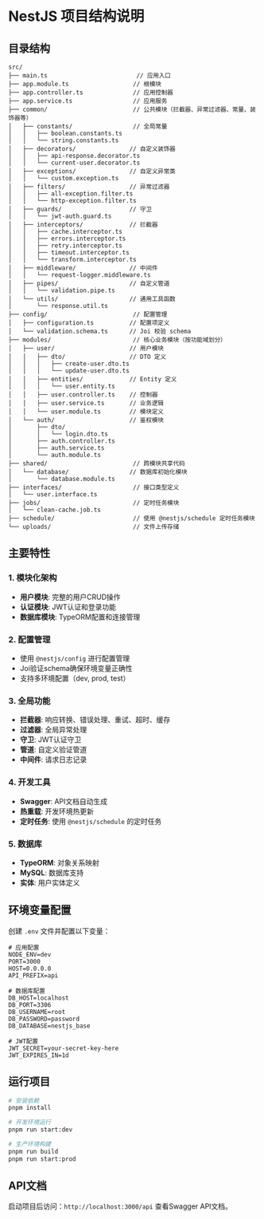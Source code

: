 # NestJS 项目结构说明

## 目录结构

```
src/
├── main.ts                         // 应用入口
├── app.module.ts                  // 根模块
├── app.controller.ts              // 应用控制器
├── app.service.ts                 // 应用服务
├── common/                        // 公共模块（拦截器、异常过滤器、常量、装饰器等）
│   ├── constants/                 // 全局常量
│   │   ├── boolean.constants.ts
│   │   └── string.constants.ts
│   ├── decorators/               // 自定义装饰器
│   │   ├── api-response.decorator.ts
│   │   └── current-user.decorator.ts
│   ├── exceptions/               // 自定义异常类
│   │   └── custom.exception.ts
│   ├── filters/                  // 异常过滤器
│   │   ├── all-exception.filter.ts
│   │   └── http-exception.filter.ts
│   ├── guards/                   // 守卫
│   │   └── jwt-auth.guard.ts
│   ├── interceptors/             // 拦截器
│   │   ├── cache.interceptor.ts
│   │   ├── errors.interceptor.ts
│   │   ├── retry.interceptor.ts
│   │   ├── timeout.interceptor.ts
│   │   └── transform.interceptor.ts
│   ├── middleware/               // 中间件
│   │   └── request-logger.middleware.ts
│   ├── pipes/                    // 自定义管道
│   │   └── validation.pipe.ts
│   └── utils/                    // 通用工具函数
│       └── response.util.ts
├── config/                        // 配置管理
│   ├── configuration.ts          // 配置项定义
│   └── validation.schema.ts      // Joi 校验 schema
├── modules/                       // 核心业务模块（按功能域划分）
│   ├── user/                     // 用户模块
│   │   ├── dto/                  // DTO 定义
│   │   │   ├── create-user.dto.ts
│   │   │   └── update-user.dto.ts
│   │   ├── entities/             // Entity 定义
│   │   │   └── user.entity.ts
│   │   ├── user.controller.ts    // 控制器
│   │   ├── user.service.ts       // 业务逻辑
│   │   └── user.module.ts        // 模块定义
│   └── auth/                     // 鉴权模块
│       ├── dto/
│       │   └── login.dto.ts
│       ├── auth.controller.ts
│       ├── auth.service.ts
│       └── auth.module.ts
├── shared/                        // 跨模块共享代码
│   └── database/                 // 数据库初始化模块
│       └── database.module.ts
├── interfaces/                    // 接口类型定义
│   └── user.interface.ts
├── jobs/                          // 定时任务模块
│   └── clean-cache.job.ts
├── schedule/                      // 使用 @nestjs/schedule 定时任务模块
└── uploads/                       // 文件上传存储
```

## 主要特性

### 1. 模块化架构
- **用户模块**: 完整的用户CRUD操作
- **认证模块**: JWT认证和登录功能
- **数据库模块**: TypeORM配置和连接管理

### 2. 配置管理
- 使用 `@nestjs/config` 进行配置管理
- Joi验证schema确保环境变量正确性
- 支持多环境配置（dev, prod, test）

### 3. 全局功能
- **拦截器**: 响应转换、错误处理、重试、超时、缓存
- **过滤器**: 全局异常处理
- **守卫**: JWT认证守卫
- **管道**: 自定义验证管道
- **中间件**: 请求日志记录

### 4. 开发工具
- **Swagger**: API文档自动生成
- **热重载**: 开发环境热更新
- **定时任务**: 使用 `@nestjs/schedule` 的定时任务

### 5. 数据库
- **TypeORM**: 对象关系映射
- **MySQL**: 数据库支持
- **实体**: 用户实体定义

## 环境变量配置

创建 `.env` 文件并配置以下变量：

```env
# 应用配置
NODE_ENV=dev
PORT=3000
HOST=0.0.0.0
API_PREFIX=api

# 数据库配置
DB_HOST=localhost
DB_PORT=3306
DB_USERNAME=root
DB_PASSWORD=password
DB_DATABASE=nestjs_base

# JWT配置
JWT_SECRET=your-secret-key-here
JWT_EXPIRES_IN=1d
```

## 运行项目

```bash
# 安装依赖
pnpm install

# 开发环境运行
pnpm run start:dev

# 生产环境构建
pnpm run build
pnpm run start:prod
```

## API文档

启动项目后访问：`http://localhost:3000/api` 查看Swagger API文档。 